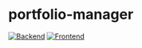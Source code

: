 # portfolio-manager
[![Backend](https://github.com/kerekdominik/portfolio-manager/actions/workflows/sonarcloud.yml/badge.svg)](https://github.com/kerekdominik/portfolio-manager/actions/workflows/sonarcloud.yml)
[![Frontend](https://github.com/kerekdominik/portfolio-manager/actions/workflows/sonarcloud-frontend.yml/badge.svg)](https://github.com/kerekdominik/portfolio-manager/actions/workflows/sonarcloud-frontend.yml)
